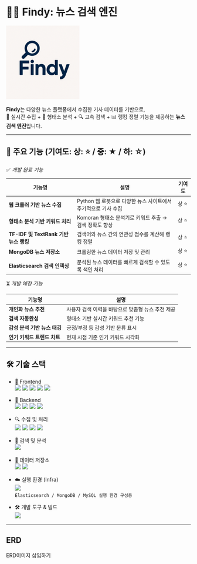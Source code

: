 # 🕵️‍♂️ Findy: 뉴스 검색 엔진

<img src="Findy_logo.png" alt="Findy 로고" width="200"/>

**Findy**는 다양한 뉴스 플랫폼에서 수집한 기사 데이터를 기반으로,  
📡 실시간 수집 + 🧠 형태소 분석 + 🔍 고속 검색 + 📊 랭킹 정렬 기능을 제공하는 **뉴스 검색 엔진**입니다.


---

## 🌟 주요 기능 (기여도: 상: ⭐ / 중: ★ / 하: ☆)

✅ *개발 완료 기능*

| 기능명 | 설명 | 기여도 |
|--------|------|--------|
| **웹 크롤러 기반 뉴스 수집** | Python 웹 로봇으로 다양한 뉴스 사이트에서 주기적으로 기사 수집 | 상 ⭐ |
| **형태소 분석 기반 키워드 처리** | Komoran 형태소 분석기로 키워드 추출 → 검색 정확도 향상 | 상 ⭐ |
| **TF-IDF 및 TextRank 기반 뉴스 랭킹** | 검색어와 뉴스 간의 연관성 점수를 계산해 랭킹 정렬 | 상 ⭐ |
| **MongoDB 뉴스 저장소** | 크롤링한 뉴스 데이터 저장 및 관리 | 상 ⭐ |
| **Elasticsearch 검색 인덱싱** | 분석된 뉴스 데이터를 빠르게 검색할 수 있도록 색인 처리 | 상 ⭐ |

⏳ *개발 예정 기능*

| 기능명 | 설명 |
|--------|------|
| **개인화 뉴스 추천** | 사용자 검색 이력을 바탕으로 맞춤형 뉴스 추천 제공 |
| **검색 자동완성** | 형태소 기반 실시간 키워드 추천 기능 |
| **감성 분석 기반 뉴스 태깅** | 긍정/부정 등 감성 기반 분류 표시 |
| **인기 키워드 트렌드 차트** | 현재 시점 기준 인기 키워드 시각화 |


---

## 🛠 기술 스택

- 🎨 Frontend<br>
<img src="https://img.shields.io/badge/HTML5-E34F26?style=flat&logo=html5&logoColor=white" height="25" /> <img src="https://img.shields.io/badge/CSS3-1572B6?style=flat&logo=css3&logoColor=white" height="25" /> <img src="https://img.shields.io/badge/JavaScript-F7DF1E?style=flat&logo=javascript&logoColor=black" height="25" /> <img src="https://img.shields.io/badge/jQuery-0769AD?style=flat&logo=jquery&logoColor=white" height="25" /> <img src="https://img.shields.io/badge/React?style=flat&logo=react" height="25" />

- 🔧 Backend<br>
<img src="https://img.shields.io/badge/Java-17-007396?style=flat&logo=java&logoColor=white" height="25" /> <img src="https://img.shields.io/badge/SpringBoot-6DB33F?style=flat&logo=springboot&logoColor=white" height="25" />
<img src="https://img.shields.io/badge/AJAX-0054A6?style=flat&logo=code&logoColor=white" height="25" /> <img src="https://img.shields.io/badge/Fetch-00A9E0?style=flat&logo=javascript&logoColor=white" height="25" />

- 🔍 수집 및 처리 <br>
   <img src="https://img.shields.io/badge/Python-3776AB?style=flat&logo=python&logoColor=white" height="25" /> <img src="https://img.shields.io/badge/Komoran-형태소분석기-00B894?style=flat" height="25" /> <img src="https://img.shields.io/badge/TextRank-키워드추출-0984e3?style=flat" height="25" /> <img src="https://img.shields.io/badge/Web%20Robot-00B8D4?style=flat&logo=web&logoColor=white" height="25" />

- 🧠 검색 및 분석 <br>
   <img src="https://img.shields.io/badge/Elasticsearch-005571?style=flat&logo=elasticsearch&logoColor=white" height="25" />

- 💾 데이터 저장소 <br>
   <img src="https://img.shields.io/badge/MongoDB-47A248?style=flat&logo=mongodb&logoColor=white" height="25" /> <img src="https://img.shields.io/badge/MySQL-005C84?style=flat&logo=mysql&logoColor=white" height="25" /><br>

- ☁️ 실행 환경 (Infra)<br>
<img src="https://img.shields.io/badge/Docker-2496ED?style=flat&logo=docker&logoColor=white" height="25" /><br>
`Elasticsearch / MongoDB / MySQL 실행 환경 구성용`

- 🛠 개발 도구 & 빌드<br>
   <img src="https://img.shields.io/badge/Gradle-02303A?style=flat&logo=gradle&logoColor=white" height="25" />


---

## ERD
ERD이미지 삽입하기
